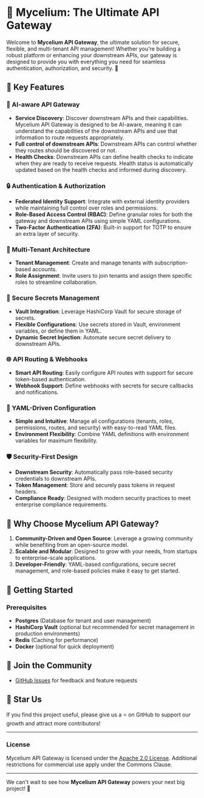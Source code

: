 # 🚀 Mycelium: The Ultimate API Gateway

Welcome to **Mycelium API Gateway**, the ultimate solution for secure, flexible,
and multi-tenant API management! Whether you're building a robust platform or
enhancing your downstream APIs, our gateway is designed to provide you with
everything you need for seamless authentication, authorization, and security. 🎉

## 🌟 Key Features

### 🧠 AI-aware API Gateway

- **Service Discovery**: Discover downstream APIs and their capabilities.
Mycelium API Gateway is designed to be AI-aware, meaning it can understand the
capabilities of the downstream APIs and use that information to route requests
appropriately.
- **Full control of downstream APIs**: Downstream APIs can control whether they
  routes should be discovered or not.
- **Health Checks**: Downstream APIs can define health checks to indicate when
  they are ready to receive requests. Health status is automatically updated
  based on the health checks and informed during discovery.

### 🔒 Authentication & Authorization

- **Federated Identity Support**: Integrate with external identity providers
  while maintaining full control over roles and permissions.
- **Role-Based Access Control (RBAC)**: Define granular roles for both the
  gateway and downstream APIs using simple YAML configurations.
- **Two-Factor Authentication (2FA)**: Built-in support for TOTP to ensure an
  extra layer of security.

### 🏢 Multi-Tenant Architecture

- **Tenant Management**: Create and manage tenants with subscription-based
  accounts.
- **Role Assignment**: Invite users to join tenants and assign them specific
  roles to streamline collaboration.

### 🔑 Secure Secrets Management

- **Vault Integration**: Leverage HashiCorp Vault for secure storage of secrets.
- **Flexible Configurations**: Use secrets stored in Vault, environment
  variables, or define them in YAML.
- **Dynamic Secret Injection**: Automate secure secret delivery to downstream
  APIs.

### 🌐 API Routing & Webhooks

- **Smart API Routing**: Easily configure API routes with support for secure
  token-based authentication.
- **Webhook Support**: Define webhooks with secrets for secure callbacks and
  notifications.

### 📄 YAML-Driven Configuration

- **Simple and Intuitive**: Manage all configurations (tenants, roles,
  permissions, routes, and security) with easy-to-read YAML files.
- **Environment Flexibility**: Combine YAML definitions with environment
  variables for maximum flexibility.

### 🛡️ Security-First Design

- **Downstream Security**: Automatically pass role-based security credentials to
  downstream APIs.
- **Token Management**: Store and securely pass tokens in request headers.
- **Compliance Ready**: Designed with modern security practices to meet
  enterprise compliance requirements.

## 🎯 Why Choose Mycelium API Gateway?

1. **Community-Driven and Open Source**: Leverage a growing community while
   benefiting from an open-source model.
2. **Scalable and Modular**: Designed to grow with your needs, from startups to
   enterprise-scale applications.
3. **Developer-Friendly**: YAML-based configurations, secure secret management,
   and role-based policies make it easy to get started.

## 🚀 Getting Started

### Prerequisites

- **Postgres** (Database for tenant and user management)
- **HashiCorp Vault** (optional but recommended for secret management in
  production environments)
- **Redis** (Caching for performance)
- **Docker** (optional for quick deployment)

## 💬 Join the Community

- [GitHub Issues](https://github.com/LepistaBioinformatics/mycelium/issues) for
  feedback and feature requests

## 🌟 Star Us

If you find this project useful, please give us a ⭐ on GitHub to support our
growth and attract more contributors!

---

### License

Mycelium API Gateway is licensed under the [Apache 2.0
License](https://github.com/LepistaBioinformatics/mycelium/blob/main/LICENSE).
Additional restrictions for commercial use apply under the Commons Clause.

---

We can't wait to see how **Mycelium API Gateway** powers your next big project!
🚀

